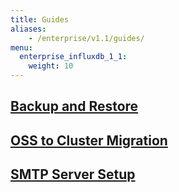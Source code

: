 ```yaml
---
title: Guides
aliases:
    - /enterprise/v1.1/guides/
menu:
  enterprise_influxdb_1_1:
    weight: 10
---
```


## [Backup and Restore](/enterprise_influxdb/v1.1/guides/backup-and-restore/)
## [OSS to Cluster Migration](/enterprise_influxdb/v1.1/guides/migration/)
## [SMTP Server Setup](/enterprise_influxdb/v1.1/guides/smtp-server/)
